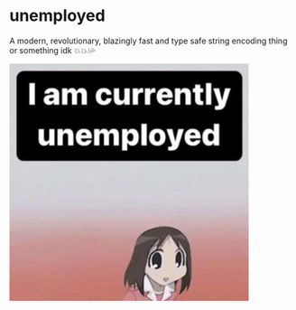 # unemployed

A modern, revolutionary, blazingly fast and type safe string encoding thing or something idk 💥💥💧💦

![funniest image of my life](unemployed.jpg)

